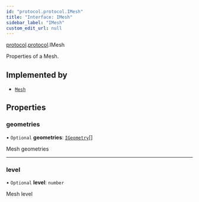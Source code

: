 ```yaml
---
id: "protocol.protocol.IMesh"
title: "Interface: IMesh"
sidebar_label: "IMesh"
custom_edit_url: null
---
```


[protocol](../namespaces/protocol.md).[protocol](../namespaces/protocol.protocol.md).IMesh

Properties of a Mesh.

## Implemented by

- [`Mesh`](../classes/protocol.protocol.Mesh.md)

## Properties

### geometries

• `Optional` **geometries**: [`IGeometry`](protocol.protocol.IGeometry.md)[]

Mesh geometries

___

### level

• `Optional` **level**: `number`

Mesh level
